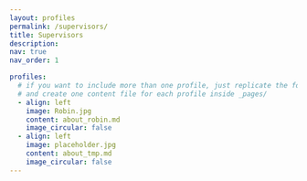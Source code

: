 ```yaml
---
layout: profiles
permalink: /supervisors/
title: Supervisors
description:
nav: true
nav_order: 1

profiles:
  # if you want to include more than one profile, just replicate the following block
  # and create one content file for each profile inside _pages/
  - align: left
    image: Robin.jpg
    content: about_robin.md
    image_circular: false
  - align: left
    image: placeholder.jpg
    content: about_tmp.md
    image_circular: false
---
```

